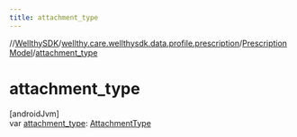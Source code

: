```yaml
---
title: attachment_type
---
```

//[WellthySDK](../../../index.html)/[wellthy.care.wellthysdk.data.profile.prescription](../index.html)/[PrescriptionModel](index.html)/[attachment_type](attachment_type.html)



# attachment_type



[androidJvm]\
var [attachment_type](attachment_type.html): [AttachmentType](../-attachment-type/index.html)




